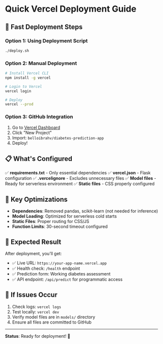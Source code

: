 # Quick Vercel Deployment Guide

## 🚀 Fast Deployment Steps

### Option 1: Using Deployment Script
```bash
./deploy.sh
```

### Option 2: Manual Deployment
```bash
# Install Vercel CLI
npm install -g vercel

# Login to Vercel
vercel login

# Deploy
vercel --prod
```

### Option 3: GitHub Integration
1. Go to [Vercel Dashboard](https://vercel.com/dashboard)
2. Click "New Project"
3. Import: `belloibrahv/diabetes-prediction-app`
4. Deploy!

## 📋 What's Configured

✅ **requirements.txt** - Only essential dependencies
✅ **vercel.json** - Flask configuration
✅ **.vercelignore** - Excludes unnecessary files
✅ **Model files** - Ready for serverless environment
✅ **Static files** - CSS properly configured

## 🔧 Key Optimizations

- **Dependencies**: Removed pandas, scikit-learn (not needed for inference)
- **Model Loading**: Optimized for serverless cold starts
- **Static Files**: Proper routing for CSS/JS
- **Function Limits**: 30-second timeout configured

## 🎯 Expected Result

After deployment, you'll get:
- ✅ Live URL: `https://your-app-name.vercel.app`
- ✅ Health check: `/health` endpoint
- ✅ Prediction form: Working diabetes assessment
- ✅ API endpoint: `/api/predict` for programmatic access

## 🚨 If Issues Occur

1. Check logs: `vercel logs`
2. Test locally: `vercel dev`
3. Verify model files are in `models/` directory
4. Ensure all files are committed to GitHub

---

**Status**: Ready for deployment! 🚀 
